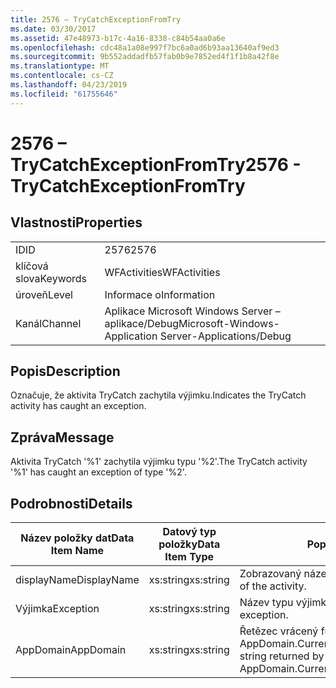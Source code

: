 ```yaml
---
title: 2576 – TryCatchExceptionFromTry
ms.date: 03/30/2017
ms.assetid: 47e48973-b17c-4a16-8338-c84b54aa0a6e
ms.openlocfilehash: cdc48a1a08e997f7bc6a0ad6b93aa13640af9ed3
ms.sourcegitcommit: 9b552addadfb57fab0b9e7852ed4f1f1b8a42f8e
ms.translationtype: MT
ms.contentlocale: cs-CZ
ms.lasthandoff: 04/23/2019
ms.locfileid: "61755646"
---
```

# <a name="2576---trycatchexceptionfromtry"></a><span data-ttu-id="7f054-102">2576 – TryCatchExceptionFromTry</span><span class="sxs-lookup"><span data-stu-id="7f054-102">2576 - TryCatchExceptionFromTry</span></span>
## <a name="properties"></a><span data-ttu-id="7f054-103">Vlastnosti</span><span class="sxs-lookup"><span data-stu-id="7f054-103">Properties</span></span>  
  
|||  
|-|-|  
|<span data-ttu-id="7f054-104">ID</span><span class="sxs-lookup"><span data-stu-id="7f054-104">ID</span></span>|<span data-ttu-id="7f054-105">2576</span><span class="sxs-lookup"><span data-stu-id="7f054-105">2576</span></span>|  
|<span data-ttu-id="7f054-106">klíčová slova</span><span class="sxs-lookup"><span data-stu-id="7f054-106">Keywords</span></span>|<span data-ttu-id="7f054-107">WFActivities</span><span class="sxs-lookup"><span data-stu-id="7f054-107">WFActivities</span></span>|  
|<span data-ttu-id="7f054-108">úroveň</span><span class="sxs-lookup"><span data-stu-id="7f054-108">Level</span></span>|<span data-ttu-id="7f054-109">Informace o</span><span class="sxs-lookup"><span data-stu-id="7f054-109">Information</span></span>|  
|<span data-ttu-id="7f054-110">Kanál</span><span class="sxs-lookup"><span data-stu-id="7f054-110">Channel</span></span>|<span data-ttu-id="7f054-111">Aplikace Microsoft Windows Server – aplikace/Debug</span><span class="sxs-lookup"><span data-stu-id="7f054-111">Microsoft-Windows-Application Server-Applications/Debug</span></span>|  
  
## <a name="description"></a><span data-ttu-id="7f054-112">Popis</span><span class="sxs-lookup"><span data-stu-id="7f054-112">Description</span></span>  
 <span data-ttu-id="7f054-113">Označuje, že aktivita TryCatch zachytila výjimku.</span><span class="sxs-lookup"><span data-stu-id="7f054-113">Indicates the TryCatch activity has caught an exception.</span></span>  
  
## <a name="message"></a><span data-ttu-id="7f054-114">Zpráva</span><span class="sxs-lookup"><span data-stu-id="7f054-114">Message</span></span>  
 <span data-ttu-id="7f054-115">Aktivita TryCatch '%1' zachytila výjimku typu '%2'.</span><span class="sxs-lookup"><span data-stu-id="7f054-115">The TryCatch activity '%1' has caught an exception of type '%2'.</span></span>  
  
## <a name="details"></a><span data-ttu-id="7f054-116">Podrobnosti</span><span class="sxs-lookup"><span data-stu-id="7f054-116">Details</span></span>  
  
|<span data-ttu-id="7f054-117">Název položky dat</span><span class="sxs-lookup"><span data-stu-id="7f054-117">Data Item Name</span></span>|<span data-ttu-id="7f054-118">Datový typ položky</span><span class="sxs-lookup"><span data-stu-id="7f054-118">Data Item Type</span></span>|<span data-ttu-id="7f054-119">Popis</span><span class="sxs-lookup"><span data-stu-id="7f054-119">Description</span></span>|  
|--------------------|--------------------|-----------------|  
|<span data-ttu-id="7f054-120">displayName</span><span class="sxs-lookup"><span data-stu-id="7f054-120">DisplayName</span></span>|<span data-ttu-id="7f054-121">xs:string</span><span class="sxs-lookup"><span data-stu-id="7f054-121">xs:string</span></span>|<span data-ttu-id="7f054-122">Zobrazovaný název aktivity.</span><span class="sxs-lookup"><span data-stu-id="7f054-122">The display name of the activity.</span></span>|  
|<span data-ttu-id="7f054-123">Výjimka</span><span class="sxs-lookup"><span data-stu-id="7f054-123">Exception</span></span>|<span data-ttu-id="7f054-124">xs:string</span><span class="sxs-lookup"><span data-stu-id="7f054-124">xs:string</span></span>|<span data-ttu-id="7f054-125">Název typu výjimky.</span><span class="sxs-lookup"><span data-stu-id="7f054-125">The type name of the exception.</span></span>|  
|<span data-ttu-id="7f054-126">AppDomain</span><span class="sxs-lookup"><span data-stu-id="7f054-126">AppDomain</span></span>|<span data-ttu-id="7f054-127">xs:string</span><span class="sxs-lookup"><span data-stu-id="7f054-127">xs:string</span></span>|<span data-ttu-id="7f054-128">Řetězec vrácený funkcí AppDomain.CurrentDomain.FriendlyName.</span><span class="sxs-lookup"><span data-stu-id="7f054-128">The string returned by AppDomain.CurrentDomain.FriendlyName.</span></span>|
